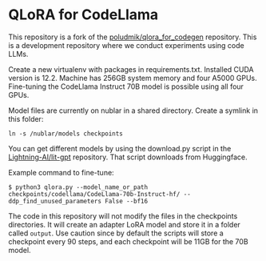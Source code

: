 # QLoRA for CodeLlama

This repository is a fork of the [poludmik/qlora_for_codegen](https://github.com/poludmik/qlora_for_codegen) repository.  This is a development repository where we conduct experiments using code LLMs.

Create a new virtualenv with packages in requirements.txt.  Installed CUDA version is 12.2.  Machine has 256GB system memory and four A5000 GPUs.  Fine-tuning the CodeLlama Instruct 70B model is possible using all four GPUs.

Model files are currently on nublar in a shared directory.  Create a symlink in this folder:

`
ln -s /nublar/models checkpoints
`

You can get different models by using the download.py script in the [Lightning-AI/lit-gpt](https://github.com/Lightning-AI/lit-gpt) repository.  That script downloads from Huggingface.

Example command to fine-tune:

`
$ python3 qlora.py --model_name_or_path checkpoints/codellama/CodeLlama-70b-Instruct-hf/ --ddp_find_unused_parameters False --bf16
`

The code in this repository will not modify the files in the checkpoints directories.  It will create an adapter LoRA model and store it in a folder called `output`.  Use caution since by default the scripts will store a checkpoint every 90 steps, and each checkpoint will be 11GB for the 70B model.

